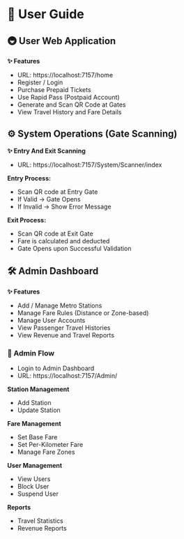 # 📄 User Guide
## 🚇 User Web Application
**✨ Features**
 - URL: https://localhost:7157/home
 - Register / Login
 - Purchase Prepaid Tickets
 - Use Rapid Pass (Postpaid Account)
 - Generate and Scan QR Code at Gates
 - View Travel History and Fare Details

## ⚙️ System Operations (Gate Scanning)
**✨ Entry And Exit Scanning**
 - URL: https://localhost:7157/System/Scanner/index

  **Entry Process:**
  
   - Scan QR code at Entry Gate
   - If Valid → Gate Opens
   - If Invalid → Show Error Message
  
  **Exit Process:**
  
   - Scan QR code at Exit Gate
   - Fare is calculated and deducted
   - Gate Opens upon Successful Validation

## 🛠️ Admin Dashboard
**✨ Features**
 - Add / Manage Metro Stations
 - Manage Fare Rules (Distance or Zone-based)
 - Manage User Accounts
 - View Passenger Travel Histories
 - View Revenue and Travel Reports

### 💼 Admin Flow
 - Login to Admin Dashboard
 - URL: https://localhost:7157/Admin/

**Station Management**
- Add Station
- Update Station

**Fare Management**

 - Set Base Fare
 - Set Per-Kilometer Fare
 - Manage Fare Zones

**User Management**
 - View Users
 - Block User
 - Suspend User

**Reports**
 - Travel Statistics
 - Revenue Reports
